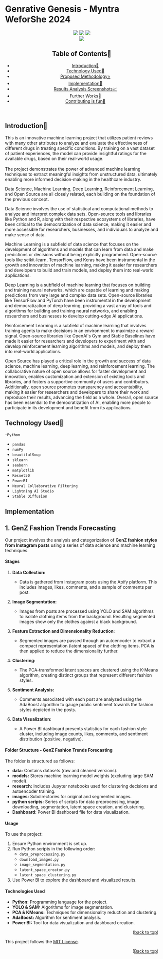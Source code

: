# Genrative Genesis - Myntra WeforShe 2024
<div id="top"></div>
<div align="center">
<img src="https://forthebadge.com/images/badges/built-with-love.svg" />
<img src="https://forthebadge.com/images/badges/uses-brains.svg" />
<img src="https://forthebadge.com/images/badges/powered-by-responsibility.svg" />
  <br>
<img src="https://img.shields.io/github/repo-size/Myntra-WeforShe-2024_GenerativeGenesis/sahaycodes?style=for-the-badge" />

<h2>Table of Contents🧾</h2>

- [Introduction📌](#introduction)
- [Technology Used🚀](#technology-used)
- [Proposed Methodology⭐](#proposed-methodology)
- [Implementation🚀](#implementation)
- [Results Analysis Screenshots📈](#results-analysis-screenshots)
- [Further Works💫](#further-works)
- [Contributing is fun🧡](#contributing-is-fun)
<br>


</div>


<!-- --------------------------------------------------------------------------------------------------------------------------------------------------------- -->

<h2>Introduction📌</h2>

This is an innovative machine learning project that utilizes patient reviews with many other attributes to analyze and evaluate the effectiveness of different drugs in treating specific conditions. By training on a vast dataset of patient experiences, the model can provide insightful ratings for the available drugs, based on their real-world usage.<br><br>
The project demonstrates the power of advanced machine learning techniques to extract meaningful insights from unstructured data, ultimately enabling more informed decision-making in the healthcare industry.

<!-- --------------------------------------------------------------------------------------------------------------------------------------------------------- -->

Data Science, Machine Learning, Deep Learning, Reinforcement Learning, and Open Source are all closely related, each building on the foundation of the previous concept.

Data Science involves the use of statistical and computational methods to analyze and interpret complex data sets. Open-source tools and libraries like Python and R, along with their respective ecosystems of libraries, have been critical to the democratization of data science, making it easier and more accessible for researchers, businesses, and individuals to analyze and make sense of data.

Machine Learning is a subfield of data science that focuses on the development of algorithms and models that can learn from data and make predictions or decisions without being explicitly programmed. Open-source tools like scikit-learn, TensorFlow, and Keras have been instrumental in the growth and innovation of machine learning, making it easier for researchers and developers to build and train models, and deploy them into real-world applications.

Deep Learning is a subfield of machine learning that focuses on building and training neural networks, which are capable of learning and making predictions from very large and complex data sets. Open-source libraries like TensorFlow and PyTorch have been instrumental in the development and democratization of deep learning, providing a vast array of tools and algorithms for building and training neural networks, and enabling researchers and businesses to develop cutting-edge AI applications.

Reinforcement Learning is a subfield of machine learning that involves training agents to make decisions in an environment to maximize a reward signal. Open-source libraries like OpenAI's Gym and Stable Baselines have made it easier for researchers and developers to experiment with and develop reinforcement learning algorithms and models, and deploy them into real-world applications.

Open Source has played a critical role in the growth and success of data science, machine learning, deep learning, and reinforcement learning. The collaborative nature of open source allows for faster development and innovation, enables customization and extension of existing tools and libraries, and fosters a supportive community of users and contributors. Additionally, open source promotes transparency and accountability, making it easier for researchers and developers to share their work and reproduce their results, advancing the field as a whole. Overall, open source has been essential to the democratization of AI, enabling more people to participate in its development and benefit from its applications.

<h2>Technology Used🚀</h2>


-`Python`
- `pandas`
- `numPy`
- `beautifulSoup`
- `sklearn`
- `seaborn` 
- `matplotlib`
- `Resnet50`
- `PowerBI`
- `Neural Collaborative Filtering`
- `Lightning AI Studio`
- `Stable Diffusion`
  


<h2>Implementation</h2>
<h2>1. GenZ Fashion Trends Forecasting</h2>

Our project involves the analysis and categorization of **GenZ fashion styles from Instagram posts** using a series of data science and machine learning techniques.

#### Stages

1. **Data Collection:**
   - Data is gathered from Instagram posts using the Apify platform. This includes images, likes, comments, and a sample of comments per post.

2. **Image Segmentation:**
   - Images from posts are processed using YOLO and SAM algorithms to isolate clothing items from the background. Resulting segmented images show only the clothes against a black background.

3. **Feature Extraction and Dimensionality Reduction:**
   - Segmented images are passed through an autoencoder to extract a compact representation (latent space) of the clothing items. PCA is then applied to reduce the dimensionality further.

4. **Clustering:**
   - The PCA-transformed latent spaces are clustered using the K-Means algorithm, creating distinct groups that represent different fashion styles.

5. **Sentiment Analysis:**
   - Comments associated with each post are analyzed using the AdaBoost algorithm to gauge public sentiment towards the fashion styles depicted in the posts.

6. **Data Visualization:**
   - A Power BI dashboard presents statistics for each fashion style cluster, including image counts, likes, comments, and sentiment distribution (positive, negative).

#### Folder Structure - GenZ Fashion Trends Forecasting

The folder is structured as follows:

- **data:** Contains datasets (raw and cleaned versions).
- **models:** Stores machine learning model weights (excluding large SAM model).
- **research:** Includes Jupyter notebooks used for clustering decisions and autoencoder training.
- **images:** Subdirectories for original and segmented images.
- **python scripts:** Series of scripts for data preprocessing, image downloading, segmentation, latent space creation, and clustering.
- **Dashboard:** Power BI dashboard file for data visualization.

#### Usage

To use the project:
1. Ensure Python environment is set up.
2. Run Python scripts in the following order:
   - `data_preprocessing.py`
   - `download_images.py`
   - `image_segmentation.py`
   - `latent_space_creator.py`
   - `latent_space_clustering.py`
3. Use Power BI to explore the dashboard and visualized results.

#### Technologies Used

- **Python:** Programming language for the project.
- **YOLO & SAM:** Algorithms for image segmentation.
- **PCA & KMeans:** Techniques for dimensionality reduction and clustering.
- **AdaBoost:** Algorithm for sentiment analysis.
- **Power BI:** Tool for data visualization and dashboard creation.
<p align="right">(<a href="#top">back to top</a>)</p>

This project follows the [MIT License](/LICENSE).

<p align="right">(<a href="#top">Back to top</a>)</p>
